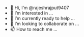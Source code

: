 - 👋 Hi, I’m @rajeshrajput9407
- 👀 I’m interested in ...
- 🌱 I’m currently ready to help ...
- 💞️ I’m looking to collaborate on ...
- 📫 How to reach me ...

<!---
rajeshrajput9407/rajeshrajput9407 is a ✨ special ✨ repository because its `README.md` (this file) appears on your GitHub profile.
You can click the Preview link to take a look at your changes.
--->
